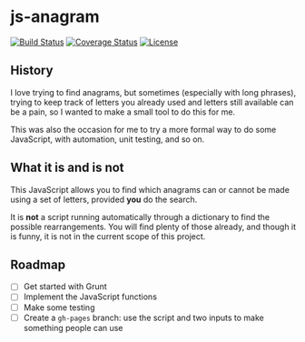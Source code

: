 # js-anagram

[![Build Status][1]][2]
[![Coverage Status][3]][4]
[![License][5]][6]

<!---
[![Go and play][7]][8]
--->

## History

I love trying to find anagrams, but sometimes (especially with long phrases), trying to keep track
of letters you already used and letters still available can be a pain, so I wanted to make a small
tool to do this for me.

This was also the occasion for me to try a more formal way to do some JavaScript, with automation,
unit testing, and so on.

## What it is and is not

This JavaScript allows you to find which anagrams can or cannot be made using a set of letters,
provided **you** do the search.

It is **not** a script running automatically through a dictionary to find the possible
rearrangements. You will find plenty of those already, and though it is funny, it is not in the
current scope of this project.

## Roadmap

* [ ] Get started with Grunt
* [ ] Implement the JavaScript functions
* [ ] Make some testing
* [ ] Create a ``gh-pages`` branch: use the script and two inputs to make something people can use

[1]: http://img.shields.io/travis/cyChop/crontab4j/master.svg
[2]: https://travis-ci.org/cyChop/crontab4j
[3]: http://img.shields.io/coveralls/cyChop/crontab4j/master.svg
[4]: https://coveralls.io/r/cyChop/crontab4j?branch=master
[5]: https://img.shields.io/badge/license-MIT-blue.svg
[6]: http://opensource.org/licenses/MIT

<!---
[7]: https://img.shields.io/badge/Go_and_play-%E2%96%BA-brightgreen.svg
[8]: http://cychop.github.io/js-anagram
--->
